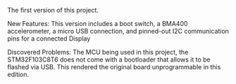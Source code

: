 The first version of this project. 

New Features: This version includes a boot switch, a BMA400 accelerometer, a micro USB connection, and pinned-out I2C communication pins for a connected Display 

Discovered Problems: The MCU being used in this project, the STM32F103C8T6 does not come with a bootloader that allows it to be flashed via USB. This rendered the original board unprogrammable in this edition. 
